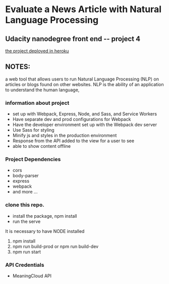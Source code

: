 # Evaluate a News Article with Natural Language Processing

## Udacity nanodegree front end -- project 4

[the project deployed in heroku](https://evaluate-articles.herokuapp.com/)

## NOTES:

a web tool that allows users to run Natural Language Processing (NLP) on articles or blogs found on other websites. NLP is the ability of an application to understand the human language,

### information about project

- set up with Webpack, Express, Node, and Sass, and Service Workers
- Have separate dev and prod configurations for Webpack
- Have the developer environment set up with the Webpack dev server
- Use Sass for styling
- Minify js and styles in the production environment
- Response from the API added to the view for a user to see
- able to show content offline

### Project Dependencies

- cors
- body-parser
- express
- webpack
- and more ...

### clone this repo.

- install the package, npm install
- run the serve

It is necessary to have NODE installed

1. npm install
2. npm run build-prod or npm run build-dev
3. npm run start

### API Credentials

- MeaningCloud API
